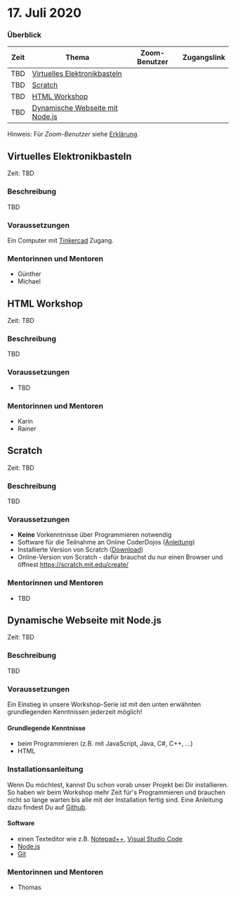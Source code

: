 # 17. Juli 2020

### Überblick

| Zeit        | Thema                                                                   | Zoom-Benutzer | Zugangslink       |
| ----------- | ----------------------------------------------------------------------- | ------------- | ----------------- |
| TBD         | [Virtuelles Elektronikbasteln](#virtuelles-elektronikbasteln)           |               |                   |
| TBD         | [Scratch](#scratch)                                                     |               |                   |
| TBD         | [HTML Workshop](#html-workshop)                                         |               |                   |
| TBD         | [Dynamische Webseite mit Node.js](#dynamische-webseite-mit-nodejs)      |               |                   |

Hinweis: Für _Zoom-Benutzer_ siehe [Erklärung](https://github.com/coderdojo-linz/coderdojo-online/blob/master/Zoom.md).


## Virtuelles Elektronikbasteln

Zeit: TBD

### Beschreibung

TBD

### Voraussetzungen

Ein Computer mit [Tinkercad](https://www.tinkercad.com) Zugang.

### Mentorinnen und Mentoren

- Günther
- Michael


## HTML Workshop

Zeit: TBD

### Beschreibung

TBD

### Voraussetzungen

- TBD

### Mentorinnen und Mentoren

- Karin
- Rainer


## Scratch

Zeit: TBD

### Beschreibung

TBD

### Voraussetzungen

- **Keine** Vorkenntnisse über Programmieren notwendig
- Software für die Teilnahme an Online CoderDojos ([Anleitung](https://linz.coderdojo.net/online-coderdojo-tipps.html))
- Installierte Version von Scratch ([Download](https://scratch.mit.edu/download))
- Online-Version von Scratch - dafür brauchst du nur einen Browser und öffnest https://scratch.mit.edu/create/

### Mentorinnen und Mentoren

- TBD


## Dynamische Webseite mit Node.js

Zeit: TBD

### Beschreibung

TBD

### Voraussetzungen

Ein Einstieg in unsere Workshop-Serie ist mit den unten erwähnten grundlegenden Kenntnissen jederzeit möglich!

#### Grundlegende Kenntnisse

- beim Programmieren (z.B. mit JavaScript, Java, C#, C++, ...)
- HTML

### Installationsanleitung

Wenn Du möchtest, kannst Du schon vorab unser Projekt bei Dir installieren. So haben wir beim Workshop mehr Zeit für's Programmieren und brauchen nicht so lange warten bis alle mit der Installation fertig sind. Eine Anleitung dazu findest Du auf [Github](https://github.com/coderdojo-neusiedl/dynamic-webpage/tree/workshop-20200710).

#### Software

- einen Texteditor wie z.B. [Notepad++](https://notepad-plus-plus.org), [Visual Studio Code](https://code.visualstudio.com)
- [Node.js](https://nodejs.org/en/download/)
- [Git](https://git-scm.com/download/win)

### Mentorinnen und Mentoren

- Thomas
